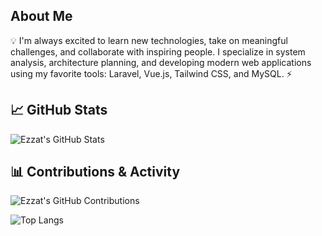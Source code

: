 ## About Me
💡 I'm always excited to learn new technologies, take on meaningful challenges, and collaborate with inspiring people. I specialize in system analysis, architecture planning, and developing modern web applications using my favorite tools: Laravel, Vue.js, Tailwind CSS, and MySQL. ⚡

## 📈 GitHub Stats
![Ezzat's GitHub Stats](https://github-readme-stats.vercel.app/api?username=Ezzat07&show_icons=true&theme=radical)

## 📊 Contributions & Activity
![Ezzat's GitHub Contributions](https://github-readme-streak-stats.herokuapp.com/?user=Ezzat07&theme=dark)

![Top Langs](https://github-readme-stats.vercel.app/api/top-langs/?username=Ezzat07&exclude_repo=post-graduate,Vue-Journey,master-program,test,Laravel&layout=compact&theme=dark)


<!--
**Ezzat07/Ezzat07** is a ✨ _special_ ✨ repository because its `README.md` (this file) appears on your GitHub profile.

Here are some ideas to get you started:

- 🔭 I’m currently working on ...
- 🌱 I’m currently learning ...
- 👯 I’m looking to collaborate on ...
- 🤔 I’m looking for help with ...
- 💬 Ask me about ...
- 📫 How to reach me: ...
- 😄 Pronouns: ...
- ⚡ Fun fact: ...
-->
